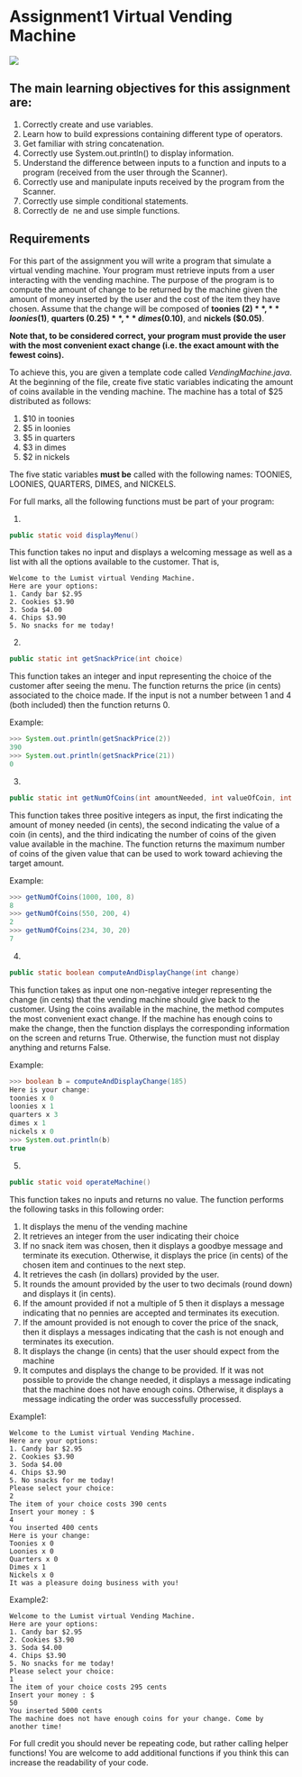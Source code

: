 # Assignment1 Virtual Vending Machine

<img src="1.jpg">

## The main learning objectives for this assignment are:

1. Correctly create and use variables.
2. Learn how to build expressions containing different type of operators.
3. Get familiar with string concatenation.
4. Correctly use System.out.println() to display information.
5. Understand the difference between inputs to a function and inputs to a program (received from the user through the Scanner).
6. Correctly use and manipulate inputs received by the program from the Scanner.
7. Correctly use simple conditional statements.
8. Correctly de ne and use simple functions.

## Requirements

For this part of the assignment you will write a program that simulate a virtual vending machine. Your program must retrieve inputs from a user interacting with the vending machine. The purpose of the program is to compute the amount of change to be returned by the machine given the amount of money inserted by the user and the cost of the item they have chosen. Assume that the change will be composed of **toonies ($2)**, **loonies ($1)**, **quarters ($0.25)**, **dimes ($0.10)**, and **nickels ($0.05)**.

**Note that, to be considered correct, your program must provide the user with the most convenient exact change (i.e. the exact amount with the fewest coins).**

To achieve this, you are given a template code called *VendingMachine.java*. At the beginning of the file, create five static variables indicating the amount of coins available in the vending machine. The machine has a total of $25 distributed as follows:

1. $10 in toonies
2. $5 in loonies
3. $5 in quarters
4. $3 in dimes
5. $2 in nickels

The five static variables **must be** called with the following names: TOONIES, LOONIES, QUARTERS, DIMES, and NICKELS.

For full marks, all the following functions must be part of your program:

1. 

```java
public static void displayMenu()
```

This function takes no input and displays a welcoming message as well as a list with all the options available to the customer. That is,

```
Welcome to the Lumist virtual Vending Machine.
Here are your options:
1. Candy bar $2.95
2. Cookies $3.90
3. Soda $4.00
4. Chips $3.90
5. No snacks for me today!
```

2. 

```java
public static int getSnackPrice(int choice)
```

This function takes an integer and input representing the choice of the customer after seeing the menu. The function returns the price (in cents) associated to the choice made. If the input is not a number between 1 and 4 (both included) then the function returns 0.

Example:

```java
>>> System.out.println(getSnackPrice(2))
390
>>> System.out.println(getSnackPrice(21))
0
```

3. 

```java
public static int getNumOfCoins(int amountNeeded, int valueOfCoin, int coinsAvailable)
```

This function takes three positive integers as input, the first indicating the amount of money needed (in cents), the second indicating the value of a coin (in cents), and the third indicating the number of coins of the given value available in the machine. The function returns the maximum number of coins of the given value that can be used to work toward achieving the target amount.

Example:

```java
>>> getNumOfCoins(1000, 100, 8)
8
>>> getNumOfCoins(550, 200, 4)
2
>>> getNumOfCoins(234, 30, 20)
7
```

4. 

```java
public static boolean computeAndDisplayChange(int change)
```

This function takes as input one non-negative integer representing the change (in cents) that the vending machine should give back to the customer. Using the coins available in the machine, the method computes the most convenient exact change. If the machine has enough coins to make the change, then the function displays the corresponding information on the screen and returns True. Otherwise, the function must not display anything and returns False.

Example:

```java
>>> boolean b = computeAndDisplayChange(185)
Here is your change:
toonies x 0
loonies x 1
quarters x 3
dimes x 1
nickels x 0
>>> System.out.println(b)
true
```

5. 

```java
public static void operateMachine()
```

This function takes no inputs and returns no value. The function performs the following tasks in this following order:

1. It displays the menu of the vending machine
2. It retrieves an integer from the user indicating their choice
3. If no snack item was chosen, then it displays a goodbye message and terminate its execution. Otherwise, it displays the price (in cents) of the chosen item and continues to the next step.
4. It retrieves the cash (in dollars) provided by the user.
5. It rounds the amount provided by the user to two decimals (round down) and displays it (in cents).
6. If the amount provided if not a multiple of 5 then it displays a message indicating that no pennies are accepted and terminates its execution.
7. If the amount provided is not enough to cover the price of the snack, then it displays a messages indicating that the cash is not enough and terminates its execution.
8. It displays the change (in cents) that the user should expect from the machine
9. It computes and displays the change to be provided. If it was not possible to provide the change needed, it displays a message indicating that the machine does not have enough coins. Otherwise, it displays a message indicating the order was successfully processed.

Example1:

```
Welcome to the Lumist virtual Vending Machine.
Here are your options:
1. Candy bar $2.95
2. Cookies $3.90
3. Soda $4.00
4. Chips $3.90
5. No snacks for me today!
Please select your choice: 
2
The item of your choice costs 390 cents
Insert your money : $
4
You inserted 400 cents
Here is your change:
Toonies x 0
Loonies x 0
Quarters x 0
Dimes x 1
Nickels x 0
It was a pleasure doing business with you!
```

Example2:

```
Welcome to the Lumist virtual Vending Machine.
Here are your options:
1. Candy bar $2.95
2. Cookies $3.90
3. Soda $4.00
4. Chips $3.90
5. No snacks for me today!
Please select your choice: 
1
The item of your choice costs 295 cents
Insert your money : $
50
You inserted 5000 cents
The machine does not have enough coins for your change. Come by another time!
```

For full credit you should never be repeating code, but rather calling helper functions! You are welcome to add additional functions if you think this can increase the readability of your code.